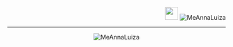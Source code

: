 <div align="right">
  <span float="left"><img src="https://cultofthepartyparrot.com/parrots/hd/60fpsparrot.gif" width="30" height="30"/></span>
  <span float="right"> <img src="https://komarev.com/ghpvc/?username=MeAnnaLuiza&label=Profile%20views&color=blueviolet&style=flat" alt="MeAnnaLuiza" /> </span>
 </div>
<hr>

<div align="center">  
  <img align="center"
    src="https://github-readme-stats.vercel.app/api/top-langs?username=MeAnnaLuiza&layout=compact&theme=dark&bg_color=0A0A0A"
    alt="MeAnnaLuiza" 
    bg_color=#808080/>
</div>
